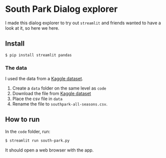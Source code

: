 # South Park Dialog explorer

I made this dialog explorer to try out `streamlit` and friends wanted to have
a look at it, so here we here.

## Install

```sh
$ pip install streamlit pandas
```

### The data

I used the data from a [Kaggle dataset](https://www.kaggle.com/tovarischsukhov/southparklines).

1. Create a `data` folder on the same level as `code`
2. Download the file from [Kaggle dataset](https://www.kaggle.com/tovarischsukhov/southparklines)
3. Place the csv file in `data`
4. Rename the file to `southpark-all-seasons.csv`.

## How to run

In the `code` folder, run:

```sh
$ streamlit run south-park.py
```

It should open a web browser with the app.

